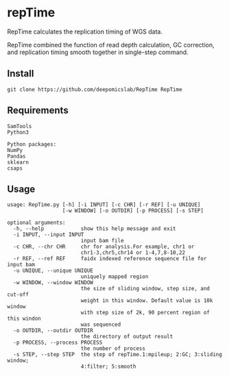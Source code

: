# repTime
RepTime calculates the replication timing of WGS data.

RepTime combined the function of read depth calculation, GC correction, and replication timing smooth together in single-step command.

## Install
```
git clone https://github.com/deepomicslab/RepTime RepTime
```
## Requirements
```
SamTools
Python3

Python packages:
NumPy
Pandas
sklearn
csaps
```
## Usage
```
usage: RepTime.py [-h] [-i INPUT] [-c CHR] [-r REF] [-u UNIQUE]
                  [-w WINDOW] [-o OUTDIR] [-p PROCESS] [-s STEP]

optional arguments:
  -h, --help            show this help message and exit
  -i INPUT, --input INPUT
                        input bam file
  -c CHR, --chr CHR     chr for analysis.For example, chr1 or
                        chr1-3,chr5,chr14 or 1-4,7,8-10,22
  -r REF, --ref REF     faidx indexed reference sequence file for input bam
  -u UNIQUE, --unique UNIQUE
                        uniquely mapped region
  -w WINDOW, --window WINDOW
                        the size of sliding window, step size, and cut-off
                        weight in this window. Default value is 10k window
                        with step size of 2k, 90 percent region of this windon
                        was sequenced
  -o OUTDIR, --outdir OUTDIR
                        the directory of output result
  -p PROCESS, --process PROCESS
                        the number of process
  -s STEP, --step STEP  the step of repTime.1:mpileup; 2:GC; 3:sliding window;
                        4:filter; 5:smooth
```
